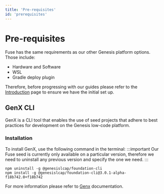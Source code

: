 ```yaml
---
title: 'Pre-requisites'
id: 'prerequisites'
---
```


# Pre-requisites

Fuse has the same requirements as our other Genesis platform options. 
Those include:
 - Hardware and Software
 - WSL
 - Gradle deploy plugin

Therefore, before progressing with our guides please refer to the [Introduction](/getting-started/prerequisites/introduction/) page to ensure we have the initial set up.

## GenX CLI
####
GenX is a CLI tool that enables the use of seed projects that adhere to best practices for development on the Genesis low-code platform.


### Installation
To install GenX, use the following command in the terminal:
:::important
Our Fuse seed is currently only available on a particular version, therefore we need to uninstall any previous version and specify the one we need.
:::

```shell
npm uninstall -g @genesislcap/foundation-cli
npm install -g @genesislcap/foundation-cli@3.0.1-alpha-f18b742.0+f18b742
```
For more information please refer to [Genx](/getting-started/prerequisites/genx/) documentation.

